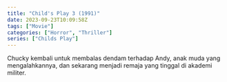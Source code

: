 ```yaml
---
title: "Child's Play 3 (1991)"
date: 2023-09-23T10:09:58Z
tags: ["Movie"]
categories: ["Horror", "Thriller"]
series: ["Childs Play"]
---
```


Chucky kembali untuk membalas dendam terhadap Andy, anak muda yang mengalahkannya, dan sekarang menjadi remaja yang tinggal di akademi militer.

  <mux-player stream-type="on-demand"
  src="https://kp3d-my.sharepoint.com/personal/ryoo_kp3d_onmicrosoft_com/_layouts/15/download.aspx?share=EcddjM2dVgZGife4GbkZ2AQB3qBySnX2O98DWANLTgfw5g" metadata-video-title="Child's Play 3 (1991)" prefer-playback="mse" controls>
  </mux-player>
  
  
  <script src="https://cdn.jsdelivr.net/npm/@mux/mux-player"></script>
  
   <script id="BdQT1Qh2mkB00N01rN9eQehzHee9KuIe5C9kBD9z00VtnM" type="application/ld+json">
 {
  "@context": "https://schema.org/",
  "@type": "VideoObject",
  "name": "Child's Play 3 (1991)",
  "contentUrl": "https://stream.mux.com/BdQT1Qh2mkB00N01rN9eQehzHee9KuIe5C9kBD9z00VtnM.m3u8",
  "thumbnailUrl": "https://www.themoviedb.org/t/p/original/jc8xhFkPhi1Q5hhVyt8MP48dKBV.jpg?width=314&fit_mode=preserve&time=25",
  "uploadDate": "2023-09-23T10:09:58Z",
}

</script>